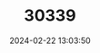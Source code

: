---
title: "30339"
category: "Senegalia montis-usti"
draft: false
date: 2024-02-22 13:03:50
languages:
  Afrikaans: ["Brandbergdoring"]
  English: ["Brandberg Acacia"]
---